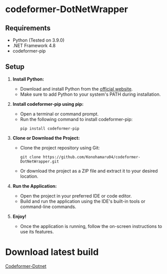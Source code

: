 # codeformer-DotNetWrapper

## Requirements

- Python (Tested on 3.9.0)
- .NET Framework 4.8
- codeformer-pip

## Setup

1. **Install Python:**
   - Download and install Python from the [official website](https://www.python.org/downloads/).
   - Make sure to add Python to your system's PATH during installation.

2. **Install codeformer-pip using pip:**
   - Open a terminal or command prompt.
   - Run the following command to install codeformer-pip:
     ```
     pip install codeformer-pip
     ```

3. **Clone or Download the Project:**
   - Clone the project repository using Git:
     ```
     git clone https://github.com/Konohamaru04/codeformer-DotNetWrapper.git
     ```
   - Or download the project as a ZIP file and extract it to your desired location.

4. **Run the Application:**
   - Open the project in your preferred IDE or code editor.
   - Build and run the application using the IDE's built-in tools or command-line commands.

5. **Enjoy!**
   - Once the application is running, follow the on-screen instructions to use its features.

# Download latest build 
   [Codeformer-Dotnet](https://github.com/Konohamaru04/codeformer-DotNetWrapper/actions/runs/7919492081/artifacts/1248682028)

